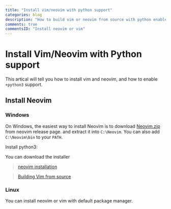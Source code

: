 ```yaml
---
title: "Install vim/neovim with python support"
categories: blog
description: "How to build vim or neovim from source with python enabled?"
comments: true
commentsID: "Install neovim or vim"
---
```



# Install Vim/Neovim with Python support


This artical will tell you how to install vim and neovim, and how to enable `+python3` support.

## Install Neovim

### Windows

On Windows, the easiest way to install Neovim is to download
[Neovim.zip](https://github.com/neovim/neovim/releases/download/nightly/nvim-win32.zip)
from neovim release page. and extract it into `C:\Neovim`. You can also add `C:\Neovim\bin` to your `PATH`.

Install python3:

You can download the installer

> [neovim installation](https://github.com/neovim/neovim/wiki/Installing-Neovim)

> [Building Vim from source](https://github.com/Valloric/YouCompleteMe/wiki/Building-Vim-from-source)

### Linux

You can install neovim or vim with default package manager.
